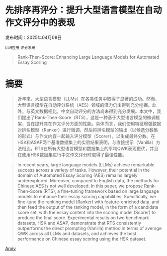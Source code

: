 # 先排序再评分：提升大型语言模型在自动作文评分中的表现

发布时间：2025年04月08日

`LLM应用` `评分系统`

> Rank-Then-Score: Enhancing Large Language Models for Automated Essay Scoring

# 摘要

> 近年来，大型语言模型（LLMs）在各类任务中取得了显著的成功。然而，大型语言模型在自动评分系统（AES）领域的潜力仍未得到充分挖掘。此外，与英文数据相比，中文自动评分的方法尚未得到充分发展。本文中，我们提出了Rank-Then-Score（RTS），这是一种基于大型语言模型的微调框架，旨在提升其在作文评分方面的性能。具体而言，我们使用特征增强数据对排名模型（Ranker）进行微调，然后将排名模型的输出（以候选分数集的形式）与作文内容一起输入评分模型（Scorer），以生成最终分数。在HSK和ASAP两个基准数据集上的实验结果表明，与直接提示（Vanilla）方法相比，RTS在所有大型语言模型和数据集上的平均QWK表现更优，并且在使用HSK数据集进行中文作文评分时取得了最佳性能。

> In recent years, large language models (LLMs) achieve remarkable success across a variety of tasks. However, their potential in the domain of Automated Essay Scoring (AES) remains largely underexplored. Moreover, compared to English data, the methods for Chinese AES is not well developed. In this paper, we propose Rank-Then-Score (RTS), a fine-tuning framework based on large language models to enhance their essay scoring capabilities. Specifically, we fine-tune the ranking model (Ranker) with feature-enriched data, and then feed the output of the ranking model, in the form of a candidate score set, with the essay content into the scoring model (Scorer) to produce the final score. Experimental results on two benchmark datasets, HSK and ASAP, demonstrate that RTS consistently outperforms the direct prompting (Vanilla) method in terms of average QWK across all LLMs and datasets, and achieves the best performance on Chinese essay scoring using the HSK dataset.

[Arxiv](https://arxiv.org/abs/2504.05736)